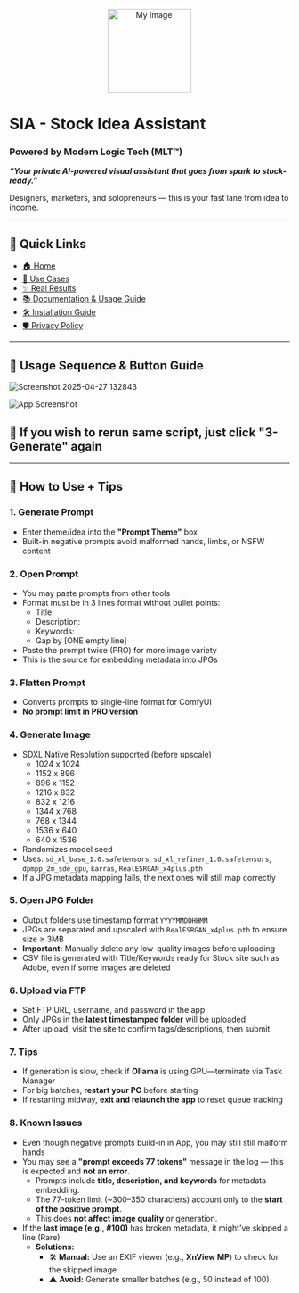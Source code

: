 <p align="center">
  <img src="https://github.com/user-attachments/assets/de79370d-078c-4448-a996-9624d107cd3b" alt="My Image" width="150"/>
</p>




# SIA - Stock Idea Assistant
### Powered by Modern Logic Tech (MLT™)



***“Your private AI-powered visual assistant that goes from spark to stock-ready.”***

Designers, marketers, and solopreneurs — this is your fast lane from idea to income.


--- 

## 🔗 Quick Links
- [🏠 Home](../README.md)
- [🎯 Use Cases](case.md)
- [✨ Real Results](../sample/sample.md)
- [📚 Documentation & Usage Guide](Documentation.md)
- [🛠 Installation Guide](INSTALLATION_GUIDE.md)
- [🛡️ Privacy Policy](PrivacyPolicy.md)


---

## 🚀 Usage Sequence & Button Guide
![Screenshot 2025-04-27 132843](https://github.com/user-attachments/assets/58551013-dda4-43d9-a09a-6c5239ef7d20)

![App Screenshot](https://github.com/user-attachments/assets/d4e3e899-8e4c-452b-8500-ac7715d274be)
## 🚨 If you wish to rerun same script, just click "3-Generate" again
---

## 📘 How to Use + Tips

### 1. Generate Prompt
- Enter theme/idea into the **"Prompt Theme"** box
- Built-in negative prompts avoid malformed hands, limbs, or NSFW content

### 2. Open Prompt
- You may paste prompts from other tools
- Format must be in 3 lines format without bullet points:
  - Title:
  - Description:
  - Keywords:
  - Gap by [ONE empty line]
- Paste the prompt twice (PRO) for more image variety
- This is the source for embedding metadata into JPGs

### 3. Flatten Prompt
- Converts prompts to single-line format for ComfyUI
- **No prompt limit in PRO version**

### 4. Generate Image
- SDXL Native Resolution supported (before upscale)
  -  1024 x 1024
  -  1152 x 896
  -  896 x 1152
  -  1216 x 832
  -  832 x 1216
  -  1344 x 768
  -  768 x 1344
  -  1536 x 640
  -  640 x 1536
- Randomizes model seed
- Uses: `sd_xl_base_1.0.safetensors`, `sd_xl_refiner_1.0.safetensors`, `dpmpp_2m_sde_gpu`, `karras`, `RealESRGAN_x4plus.pth`
- If a JPG metadata mapping fails, the next ones will still map correctly

### 5. Open JPG Folder
- Output folders use timestamp format `YYYYMMDDHHMM`
- JPGs are separated and upscaled with `RealESRGAN_x4plus.pth` to ensure size ≥ 3MB 
- **Important:** Manually delete any low-quality images before uploading
- CSV file is generated with Title/Keywords ready for Stock site such as Adobe, even if some images are deleted

### 6. Upload via FTP
- Set FTP URL, username, and password in the app
- Only JPGs in the **latest timestamped folder** will be uploaded
- After upload, visit the site to confirm tags/descriptions, then submit

### 7. Tips
- If generation is slow, check if **Ollama** is using GPU—terminate via Task Manager
- For big batches, **restart your PC** before starting
- If restarting midway, **exit and relaunch the app** to reset queue tracking

### 8. Known Issues 
- Even though negative prompts build-in in App, you may still still malform hands
- You may see a **"prompt exceeds 77 tokens"** message in the log — this is expected and **not an error**.
  - Prompts include **title, description, and keywords** for metadata embedding.
  - The 77-token limit (~300–350 characters) account only to the **start of the positive prompt**.
  - This does **not affect image quality** or generation.
- If the **last image (e.g., #100)** has broken metadata, it might’ve skipped a line (Rare)
  - **Solutions:**
    - 🛠 **Manual:** Use an EXIF viewer (e.g., **XnView MP**) to check for the skipped image
    - ⚠️ **Avoid:** Generate smaller batches (e.g., 50 instead of 100)



